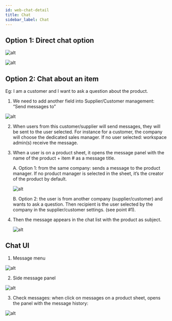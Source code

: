 ```yaml
---
id: web-chat-detail
title: Chat
sidebar_label: Chat
---
```


## Option 1: Direct chat option

![alt](/img/chat/Page-1-Image-1-2.png)

![alt](/img/chat/Page-1-Image-3.png)

## Option 2: Chat about an item

Eg: I am a customer and I want to ask a question about the product.

1. We need to add another field into Supplier/Customer management: “Send messages to”

![alt](/img/chat/Page-2-Image-5.png)

2. When users from this customer/supplier will send messages, they will be sent to the user selected. For instance for a customer, the company will choose the dedicated sales manager. If no user selected: workspace admin(s) receive the message.

3. When a user is on a product sheet, it opens the message panel with the name of the product + item # as a message title.
   
   A. Option 1: from the same company: sends a message to the product manager. If no product manager is selected in the sheet, it’s the creator of the product by default.

   ![alt](/img/chat/Page-2-Image-6.png)

   B. Option 2: the user is from another company (supplier/customer) and wants to ask a question. Then recipient is the user selected by the company in the supplier/customer settings. (see point #1).

4. Then the message appears in the chat list with the product as subject.

   ![alt](/img/chat/Page-2-Image-7.png)

## Chat UI

1. Message menu

![alt](/img/chat/Page-3-Image-8.png)

2. Side message panel

![alt](/img/chat/Page-3-Image-9.png)

3. Check messages: when click on messages on a product sheet, opens the panel with the message history:

![alt](/img/chat/Page-3-Image-10.png)